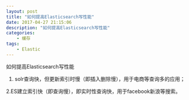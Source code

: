 ```yaml
---
layout: post
title: "如何提高Elasticsearch写性能"
date: 2017-04-27 21:15:06 
description: "如何提高Elasticsearch写性能"
categories: 
    - 缓存
tags:
    - Elastic
---
```


如何提高Elasticsearch写性能

<!--more-->

1. solr查询快，但更新索引时慢（即插入删除慢），用于电商等查询多的应用；

2.ES建立索引快（即查询慢），即实时性查询快，用于facebook新浪等搜索。




